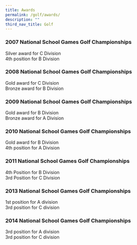 ```yaml
---
title: Awards
permalink: /golf/awards/
description: ""
third_nav_title: Golf
---
```

### 2007 National School Games Golf Championships

Silver award for C Division  <br>
4th position for B Division

### 2008 National School Games Golf Championships

Gold award for C Division  <br>
Bronze award for B Division

### 2009 National School Games Golf Championships

Gold award for B Division  
Bronze award for A Division

### 2010 National School Games Golf Championships

Gold award for B Division  <br>
4th position for A Division

### 2011 National School Games Golf Championships

4th Position for B Division <br>
3rd Position for C Division

### 2013 National School Games Golf Championships

1st position for A division <br>
3rd position for C division

### 2014 National School Games Golf Championships

3rd position for A division <br>
3rd position for C division